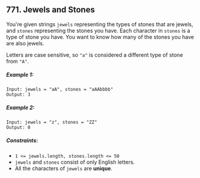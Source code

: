 ## 771. Jewels and Stones

You're given strings ```jewels``` representing the types of stones that are jewels, and ```stones``` representing the stones you have. Each character in ```stones``` is a type of stone you have. You want to know how many of the stones you have are also jewels.

Letters are case sensitive, so ```"a"``` is considered a different type of stone from ```"A"```.

##### Example 1:
```
Input: jewels = "aA", stones = "aAAbbbb"
Output: 3
```
##### Example 2:
```
Input: jewels = "z", stones = "ZZ"
Output: 0
```

##### Constraints:

* ```1 <= jewels.length, stones.length <= 50```
* ```jewels``` and ```stones``` consist of only English letters.
* All the characters of ```jewels``` are **unique**.